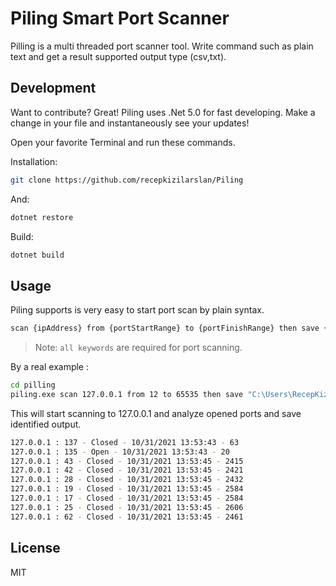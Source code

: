 # Piling Smart Port Scanner

Pilling is a multi threaded port scanner tool. Write command such as plain text and get a result supported output type (csv,txt).

## Development

Want to contribute? Great!
Piling uses .Net 5.0 for fast developing. Make a change in your file and instantaneously see your updates!

Open your favorite Terminal and run these commands.

Installation:
```sh
git clone https://github.com/recepkizilarslan/Piling
```

And:

```sh
dotnet restore
```

Build:

```sh
dotnet build
```

## Usage

Piling supports is very easy to start port scan by plain syntax.

```sh
scan {ipAddress} from {portStartRange} to {portFinishRange} then save {OutputPath}
```

> Note: `all keywords` are required for port scanning.

By a real example :

```sh
cd pilling
piling.exe scan 127.0.0.1 from 12 to 65535 then save "C:\Users\RecepKizilarslan\Documents\result.txt"
```
This will start scanning to 127.0.0.1 and analyze opened ports and save identified output.

```sh
127.0.0.1 : 137 - Closed - 10/31/2021 13:53:43 - 63
127.0.0.1 : 135 - Open - 10/31/2021 13:53:43 - 20
127.0.0.1 : 43 - Closed - 10/31/2021 13:53:45 - 2415
127.0.0.1 : 42 - Closed - 10/31/2021 13:53:45 - 2421
127.0.0.1 : 28 - Closed - 10/31/2021 13:53:45 - 2432
127.0.0.1 : 19 - Closed - 10/31/2021 13:53:45 - 2584
127.0.0.1 : 17 - Closed - 10/31/2021 13:53:45 - 2584
127.0.0.1 : 25 - Closed - 10/31/2021 13:53:45 - 2606
127.0.0.1 : 62 - Closed - 10/31/2021 13:53:45 - 2461
```

## License
MIT
